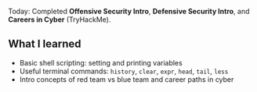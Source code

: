 

Today: Completed **Offensive Security Intro**, **Defensive Security Intro**, and **Careers in Cyber** (TryHackMe).

## What I learned
- Basic shell scripting: setting and printing variables
- Useful terminal commands: `history`, `clear`, `expr`, `head`, `tail`, `less`
- Intro concepts of red team vs blue team and career paths in cyber

